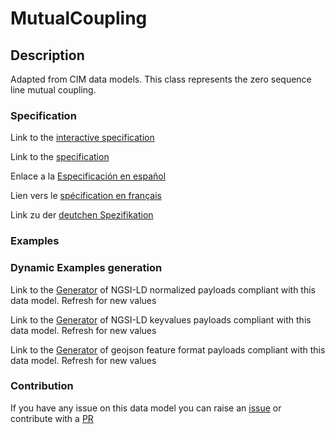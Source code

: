 # MutualCoupling

## Description 

Adapted from CIM data models. This class represents the zero sequence line mutual coupling.
### Specification

Link to the [interactive specification](https://swagger.lab.fiware.org/?url=https://smart-data-models.github.io/dataModel.EnergyCIM/MutualCoupling/swagger.yaml)

Link to the [specification](https://smart-data-models.github.io/dataModel.EnergyCIM/MutualCoupling/doc/spec.md)

Enlace a la [Especificación en español](https://smart-data-models.github.io/dataModel.EnergyCIM/MutualCoupling/doc/spec_ES.md)

Lien vers le [spécification en français](https://smart-data-models.github.io/dataModel.EnergyCIM/MutualCoupling/doc/spec_FR.md)

Link zu der [deutchen Spezifikation](https://smart-data-models.github.io/dataModel.EnergyCIM/MutualCoupling/doc/spec_DE.md)
### Examples
### Dynamic Examples generation

Link to the [Generator](https://smartdatamodels.org/extra/ngsi-ld_generator_v0.92.php?schemaUrl=https://raw.githubusercontent.com/smart-data-models/dataModel.EnergyCIM/master/MutualCoupling/schema.json&email=info@smartdatamodels.org) of NGSI-LD normalized payloads compliant with this data model. Refresh for new values

Link to the [Generator](https://smartdatamodels.org/extra/ngsi-ld_generator_keyvalues_v0.92.php?schemaUrl=https://raw.githubusercontent.com/smart-data-models/dataModel.EnergyCIM/master/MutualCoupling/schema.json&email=info@smartdatamodels.org) of NGSI-LD keyvalues payloads compliant with this data model. Refresh for new values

Link to the [Generator](https://smartdatamodels.org/extra/geojson_features_generator_v1.0.php?schemaUrl=https://raw.githubusercontent.com/smart-data-models/dataModel.EnergyCIM/master/MutualCoupling/schema.json&email=info@smartdatamodels.org) of geojson feature format payloads compliant with this data model. Refresh for new values
### Contribution

 If you have any issue on this data model you can raise an [issue](https://github.com/smart-data-models/dataModel.EnergyCIM/issues)  or contribute with a [PR](https://github.com/smart-data-models/dataModel.EnergyCIM/pulls)